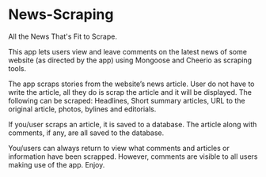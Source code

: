 # News-Scraping
All the News That's Fit to Scrape.

This app lets users view and leave comments on the latest news of some website (as directed by the app) using Mongoose and Cheerio as scraping tools.

The app scraps stories from the website’s news article. User do not have to write the article, all they do is scrap the article and it will be displayed. The following can be scraped: Headlines, Short summary articles, URL to the original article, photos, bylines and editorials. 

If you/user scraps an article, it is saved to a database. The article along with comments, if any, are all saved to the database. 

You/users can always return to view what comments and articles or information have been scrapped. 
However, comments are visible to all users making use of the app.
Enjoy.
